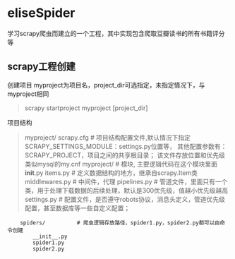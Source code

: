 # eliseSpider
学习scrapy爬虫而建立的一个工程，其中实现包含爬取豆瓣读书的所有书籍评分等

## scrapy工程创建

创建项目
myproject为项目名，project_dir可选指定，未指定情况下，与myproject相同
> scrapy startproject myproject [project_dir]

项目结构
> myproject/
    scrapy.cfg            # 项目结构配置文件,默认情况下指定SCRAPY_SETTINGS_MODULE：settings.py位置等，
                            其他配置参数有：SCRAPY_PROJECT，项目之间的共享根目录；
                            该文件存放位置和优先级类似mysql的my.cnf
    myproject/             # 模块, 主要逻辑代码在这个模块里面
        __init__.py
        items.py          # 定义数据结构的地方，继承自scrapy.Item类
        middlewares.py    # 中间件，代理
        pipelines.py      # 管道文件，里面只有一个类，用于处理下载数据的后续处理，默认是300优先级，值越小优先级越高
        settings.py       # 配置文件，是否遵守robots协议，消息头定义，管道优先级配置，甚至数据库等一些自定义配置；

        spiders/          # 爬虫逻辑存放路径，spider1.py，spider2.py都可以由命令创建
            __init__.py
            spider1.py
            spider2.py



